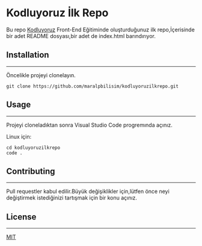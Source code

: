 # Kodluyoruz İlk Repo

Bu repo [Kodluyoruz](https://www.patika.dev/tr) Front-End Eğitiminde oluşturduğunuz ilk repo,İçerisinde  bir adet README dosyası,bir adet de index.html barındırıyor.

## Installation
--------------------------

Öncelikle projeyi clonelayın.

``` git clone https://github.com/maralpbilisim/kodluyoruzilkrepo.git ```

## Usage
---------------------
Projeyi cloneladıktan sonra Visual Studio Code progremında açınız.

Linux için:

``` 
cd kodluyoruzilkrepo 
code . 
 ```

## Contributing
---------------------

Pull requestler kabul edilir.Büyük değişiklikler için,lütfen önce neyi değiştirmek istediğinizi tartışmak için bir konu açınız.

## License
----------------

[MIT](https://www.mit.edu/)
